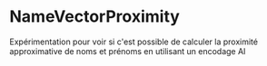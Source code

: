 # NameVectorProximity
Expérimentation pour voir si c'est possible de calculer la proximité approximative de noms et prénoms en utilisant un encodage AI 
